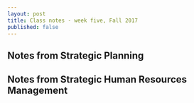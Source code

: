```yaml
---
layout: post
title: Class notes - week five, Fall 2017
published: false
---
```



## Notes from Strategic Planning


## Notes from Strategic Human Resources Management
